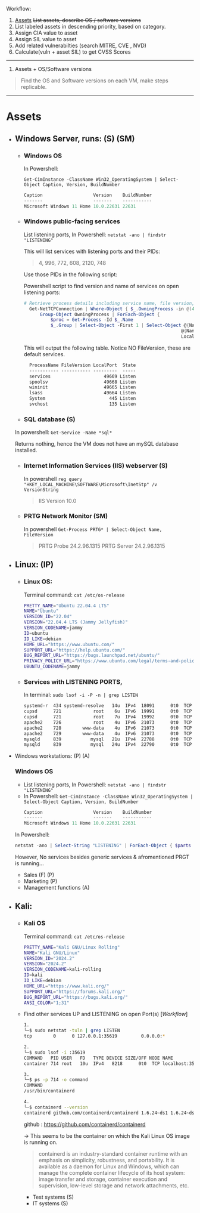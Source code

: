 Workflow:
1.  [Assets](#assets) ~~List assets, describe OS / software versions~~
2. List labeled assets in descending priority, based on category.
3. Assign CIA value to asset
4. Assign SIL value to asset
5. Add related vulnerabilties (search MITRE, CVE , NVD)
6. Calculate(vuln + asset SIL) to get CVSS Scores

---

1. Assets + OS/Software versions
> Find the OS and Software versions on each VM, make steps replicable.
---
# Assets
- ## Windows Server, runs: (S) (SM)
    - ### Windows OS
      In Powershell:
    
      `Get-CimInstance -ClassName Win32_OperatingSystem | Select-Object Caption, Version, BuildNumber`
        ```ps1
        Caption                   Version    BuildNumber
        -------                   -------    -----------
        Microsoft Windows 11 Home 10.0.22631 22631
        ```
    - ### Windows public-facing services  
      List listening ports, In Powershell: `netstat -ano | findstr "LISTENING"`
      
      This will list services with listening ports and their PIDs:
      > 4, 996, 772, 608, 2120, 748
      
      Use those PIDs in the following script:
      
      Powershell script to find version and name of services on open listening ports:
      ```ps1
      # Retrieve process details including service name, file version, and port for specified PIDs
        Get-NetTCPConnection | Where-Object { $_.OwningProcess -in @(4, 996, 772, 608, 2120, 748) } | 
            Group-Object OwningProcess | ForEach-Object {
                $proc = Get-Process -Id $_.Name
                $_.Group | Select-Object -First 1 | Select-Object @{Name="ProcessName";Expression={$proc.ProcessName}},
                                                                 @{Name="FileVersion";Expression={$proc.FileVersionInfo.FileVersion}},
                                                                 LocalPort, State }
      ```
      This will output the following table. Notice NO FileVersion, these are default services.
      ```cmd
        ProcessName FileVersion LocalPort  State
        ----------- ----------- ---------  -----
        services                    49669 Listen
        spoolsv                     49668 Listen
        wininit                     49665 Listen
        lsass                       49664 Listen
        System                        445 Listen
        svchost                       135 Listen
        ```


    - ### SQL database (S)
    
    In powershell: `Get-Service -Name *sql*`
  
    Returns nothing, hence the VM does not have an mySQL database installed.
  
    - ### Internet Information Services (IIS) webserver (S)

      In powershell `reg query "HKEY_LOCAL_MACHINE\SOFTWARE\Microsoft\InetStp" /v VersionString`
      > IIS Version 10.0
    - ### PRTG Network Monitor (SM)

      In powershell `Get-Process PRTG* | Select-Object Name, FileVersion`
      > PRTG Probe 24.2.96.1315
      > PRTG Server 24.2.96.1315

- ## Linux: (IP)
    - ### Linux OS:
      Terminal command: `cat /etc/os-release`
        ```bash
        PRETTY_NAME="Ubuntu 22.04.4 LTS"
        NAME="Ubuntu"
        VERSION_ID="22.04"
        VERSION="22.04.4 LTS (Jammy Jellyfish)"
        VERSION_CODENAME=jammy
        ID=ubuntu
        ID_LIKE=debian
        HOME_URL="https://www.ubuntu.com/"
        SUPPORT_URL="https://help.ubuntu.com/"
        BUG_REPORT_URL="https://bugs.launchpad.net/ubuntu/"
        PRIVACY_POLICY_URL="https://www.ubuntu.com/legal/terms-and-policies/privacy-policy"
        UBUNTU_CODENAME=jammy
        ```
        
    - ### Services with LISTENING PORTS,
      In terminal: `sudo lsof -i -P -n | grep LISTEN`

        ```bash
        systemd-r  434 systemd-resolve   14u  IPv4  18091      0t0  TCP 127.0.0.53:53 (LISTEN)
        cupsd      721            root    6u  IPv6  19991      0t0  TCP [::1]:631 (LISTEN)
        cupsd      721            root    7u  IPv4  19992      0t0  TCP 127.0.0.1:631 (LISTEN)
        apache2    726            root    4u  IPv6  21073      0t0  TCP *:80 (LISTEN)
        apache2    728        www-data    4u  IPv6  21073      0t0  TCP *:80 (LISTEN)
        apache2    729        www-data    4u  IPv6  21073      0t0  TCP *:80 (LISTEN)
        mysqld     839           mysql   21u  IPv4  22788      0t0  TCP 127.0.0.1:33060 (LISTEN)
        mysqld     839           mysql   24u  IPv4  22790      0t0  TCP 127.0.0.1:3306 (LISTEN)
        ```

- Windows workstations: (P) (A)
    ### Windows OS
    - List listening ports, In Powershell: `netstat -ano | findstr "LISTENING"`
    - In Powershell: `Get-CimInstance -ClassName Win32_OperatingSystem | Select-Object Caption, Version, BuildNumber`
        ```ps1
        Caption                   Version    BuildNumber
        -------                   -------    -----------
        Microsoft Windows 11 Home 10.0.22631 22631
        ```
    In Powershell:
  ```ps1
  netstat -ano | Select-String "LISTENING" | ForEach-Object { $parts = $_ -split '\s+'; if ($parts.Count -gt 1) { $proc = Get-Process -Id $parts[-1]; if ($proc) { "Service Name: $($proc.ProcessName), File Version: $($proc.FileVersionInfo.FileVersion)" } } }
  ```
  
    However, No services besides generic services & afromentioned PRGT is running...
    - Sales (F) (P)
    - Marketing (P)
    - Management functions (A)

- ## Kali:
    - ### Kali OS
      Terminal command: `cat /etc/os-release`
        ```bash
        PRETTY_NAME="Kali GNU/Linux Rolling"
        NAME="Kali GNU/Linux"
        VERSION_ID="2024.2"
        VERSION="2024.2"
        VERSION_CODENAME=kali-rolling
        ID=kali
        ID_LIKE=debian
        HOME_URL="https://www.kali.org/"
        SUPPORT_URL="https://forums.kali.org/"
        BUG_REPORT_URL="https://bugs.kali.org/"
        ANSI_COLOR="1;31"
        ```

  - Find other services UP and LISTENING on open Port(s) [*Workflow*]
    ```bash
    1. 
    └─$ sudo netstat -tuln | grep LISTEN
    tcp        0      0 127.0.0.1:35619         0.0.0.0:*               LISTEN 
    
    2.
    └─$ sudo lsof -i :35619 
    COMMAND   PID USER   FD   TYPE DEVICE SIZE/OFF NODE NAME
    container 714 root   10u  IPv4   8218      0t0  TCP localhost:35619 (LISTEN)
    
    3.
    └─$ ps -p 714 -o command     
    COMMAND
    /usr/bin/containerd
    
    4.
    └─$ containerd --version
    containerd github.com/containerd/containerd 1.6.24~ds1 1.6.24~ds1-1
    ```
    github : https://github.com/containerd/containerd
    
    -> This seems to be the container on which the Kali Linux OS image is running on.
    > containerd is an industry-standard container runtime with an emphasis on simplicity, robustness, and portability. It is available as a daemon for Linux and Windows, which can manage the complete container lifecycle of its host system: image transfer and storage, container execution and supervision, low-level storage and network attachments, etc.

    - Test systems (S)
    - IT systems (S)
